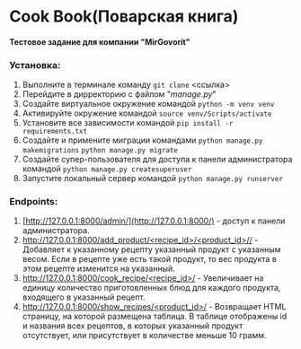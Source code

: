 # **Cook Book(Поварская книга)**

#### Тестовое задание для компании "MirGovorit"


### Установка:

1. Выполните в терминале команду `git clone` <ссылка>
2. Перейдите в дирректорию с файлом "_manage.py_"
3. Создайте виртуальное окружение командой `python -m venv venv`
4. Активируйте окружение командой `source venv/Scripts/activate`
5. Установите все зависимости командой `pip install -r requirements.txt`
6. Cоздайте и примените миграции командами `python manage.py makemigrations`  `python manage.py migrate`
7. Cоздайте супер-пользователя для доступа к панели администратора командой `python manage.py createsuperuser`
8. Запустите локальный сервер командой `python manage.py runserver`

### Endpoints:

1. [http://127.0.0.1:8000/admin/](http://127.0.0.1:8000/) - доступ к панели администратора.
2. [http://127.0.0.1:8000/add_product/<recipe_id>/<product_id>/<weight>/](http://127.0.0.1:8000/) - Добавляет к указанному рецепту указанный продукт с указанным весом. Если в рецепте уже есть такой продукт, то вес продукта в этом рецепте изменится на указанный.
3. [http://127.0.0.1:8000/cook_recipe/<recipe_id>/](http://127.0.0.1:8000/) - Увеличивает на единицу количество приготовленных блюд для каждого продукта, входящего в указанный рецепт.
4. [http://127.0.0.1:8000/show_recipes/<product_id>/](http://127.0.0.1:8000/) - Возвращает HTML страницу, на которой размещена таблица. В таблице отображены id и названия всех рецептов, в которых указанный продукт отсутствует, или присутствует в количестве меньше 10 грамм.

